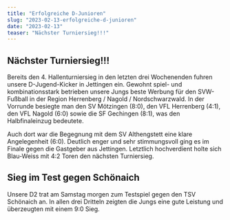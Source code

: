 ```yaml
---
title: "Erfolgreiche D-Junioren"
slug: "2023-02-13-erfolgreiche-d-junioren"
date: "2023-02-13"
teaser: "Nächster Turniersieg!!!"
---
```

## Nächster Turniersieg!!!

Bereits den 4. Hallenturniersieg in den letzten drei Wochenenden fuhren unsere D-Jugend-Kicker in Jettingen ein. Gewohnt spiel- und kombinationsstark betrieben unsere Jungs beste Werbung für den SVW-Fußball in der Region Herrenberg / Nagold / Nordschwarzwald. In der Vorrunde besiegte man den SV Mötzingen (8:0), den VFL Herrenberg (4:1), den VFL Nagold (6:0) sowie die SF Gechingen (8:1), was den Halbfinaleinzug bedeutete.

Auch dort war die Begegnung mit dem SV Althengstett eine klare Angelegenheit (6:0). Deutlich enger und sehr stimmungsvoll ging es im Finale gegen die Gastgeber aus Jettingen. Letztlich hochverdient holte sich Blau-Weiss mit 4:2 Toren den nächsten Turniersieg.

## Sieg im Test gegen Schönaich

Unsere D2 trat am Samstag morgen zum Testspiel gegen den TSV Schönaich an. In allen drei Dritteln zeigten die Jungs eine gute Leistung und überzeugten mit einem 9:0 Sieg.
